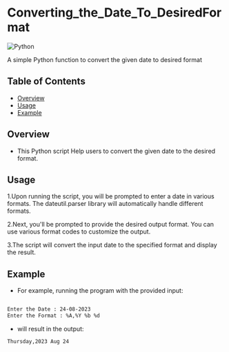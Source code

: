# Converting_the_Date_To_DesiredFormat
![Python](https://img.shields.io/badge/python-3.9+-blue)

 

<p> A simple Python function to convert the given date to desired format </p>
</div>

 

## Table of Contents
- [Overview](#overview)
- [Usage](#usage)
- [Example](#example)


 

## Overview

- This Python script Help users to convert the given date to the desired format.

 

 

## Usage

 

1.Upon running the script, you will be prompted to enter a date in various formats. The dateutil.parser library will automatically handle different formats.

2.Next, you'll be prompted to provide the desired output format. You can use various format codes to customize the output.

3.The script will convert the input date to the specified format and display the result.

 

## Example
  - For example, running the program with the provided input:

 
  ```bash

Enter the Date : 24-08-2023
Enter the Format : %A,%Y %b %d

  ```
  - will result in the output:

  ```bash
Thursday,2023 Aug 24


   ```


